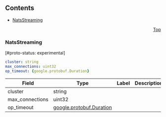<a name="top"></a>

## Contents
  - [NatsStreaming](#nats.NatsStreaming)



<a name="github.com/solo-io/gloo/pkg/plugins/nats/nats_streaming_filter"></a>
<p align="right"><a href="#top">Top</a></p>




<a name="nats.NatsStreaming"></a>

### NatsStreaming
[#proto-status: experimental]


```yaml
cluster: string
max_connections: uint32
op_timeout: {google.protobuf.Duration}

```
| Field | Type | Label | Description |
| ----- | ---- | ----- | ----------- |
| cluster | string |  |  |
| max_connections | uint32 |  |  |
| op_timeout | [google.protobuf.Duration](https://developers.google.com/protocol-buffers/docs/reference/csharp/class/google/protobuf/well-known-types/duration) |  |  |





 

 

 

